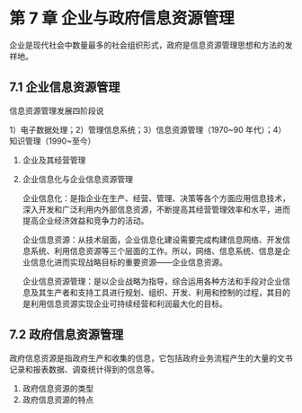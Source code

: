 # 第 7 章 企业与政府信息资源管理

企业是现代社会中数量最多的社会组织形式，政府是信息资源管理思想和方法的发祥地。

## 7.1 企业信息资源管理

信息资源管理发展四阶段说

1）电子数据处理；2）管理信息系统；3）信息资源管理（1970~90 年代）；4）知识管理（1990~至今）

1. 企业及其经营管理
2. 企业信息化与企业信息资源管理

   企业信息化：是指企业在生产、经营、管理、决策等各个方面应用信息技术，深入开发和广泛利用内外部信息资源，不断提高其经营管理效率和水平，进而提高企业经济效益和竞争力的活动。

   企业信息资源：从技术层面，企业信息化建设需要完成构建信息网络、开发信息系统、利用信息资源等三个层面的工作。所以，网络、信息系统、信息是企业信息化进而实现战略目标的重要资源——企业信息资源。

   企业信息资源管理：是以企业战略为指导，综合运用各种方法和手段对企业信息及其生产者和支持工具进行规划、组织、开发、利用和控制的过程，其目的是利用信息资源实现企业可持续经营和利润最大化的目标。

## 7.2 政府信息资源管理

政府信息资源是指政府生产和收集的信息，它包括政府业务流程产生的大量的文书记录和报表数据、调查统计得到的信息等。

1. 政府信息资源的类型
2. 政府信息资源的特点
